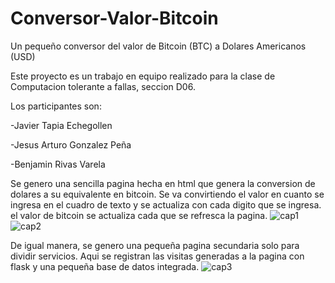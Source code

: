 # Conversor-Valor-Bitcoin
Un pequeño conversor del valor de Bitcoin (BTC) a Dolares Americanos (USD)

Este proyecto es un trabajo en equipo realizado para la clase de Computacion tolerante a fallas, seccion D06.

Los participantes son:

  -Javier Tapia Echegollen
  
  -Jesus Arturo Gonzalez Peña
  
  -Benjamin Rivas Varela
  
Se genero una sencilla pagina hecha en html que genera la conversion de dolares a su equivalente en bitcoin. Se va convirtiendo el valor en cuanto se ingresa en el cuadro de texto y se actualiza con cada digito que se ingresa. el valor de bitcoin se actualiza cada que se refresca la pagina.
![cap1](https://user-images.githubusercontent.com/86432373/144897806-d80cfc33-1c2b-4199-b416-a9cb9c6b245f.png)
![cap2](https://user-images.githubusercontent.com/86432373/144898026-b252e2a7-4101-439f-9dee-e0bb4af9ef3d.png)

De igual manera, se genero una pequeña pagina secundaria solo para dividir servicios. Aqui se registran las visitas generadas a la pagina con flask y una pequeña base de datos integrada.
![cap3](https://user-images.githubusercontent.com/86432373/144898187-106f2c05-b08c-49e4-9f58-e0f4decef7d6.png)
